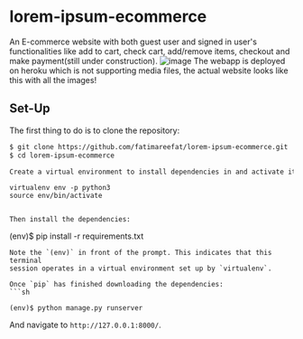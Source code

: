 # lorem-ipsum-ecommerce
An E-commerce website with both guest user and signed in user's functionalities like add to cart, check cart, add/remove items, checkout and make payment(still under construction).
![image](https://user-images.githubusercontent.com/83615173/151954597-4b0281ea-54a4-460d-9821-fdf97b50ff1c.png)
The webapp is deployed on heroku which is not supporting media files, the actual website looks like this with all the images!

## Set-Up
The first thing to do is to clone the repository:

```sh
$ git clone https://github.com/fatimareefat/lorem-ipsum-ecommerce.git
$ cd lorem-ipsum-ecommerce

Create a virtual environment to install dependencies in and activate it:
```
	virtualenv env -p python3
	source env/bin/activate
```

Then install the dependencies:
```
(env)$ pip install -r requirements.txt
```
Note the `(env)` in front of the prompt. This indicates that this terminal
session operates in a virtual environment set up by `virtualenv`.

Once `pip` has finished downloading the dependencies:
```sh

(env)$ python manage.py runserver
```
And navigate to `http://127.0.0.1:8000/`.
